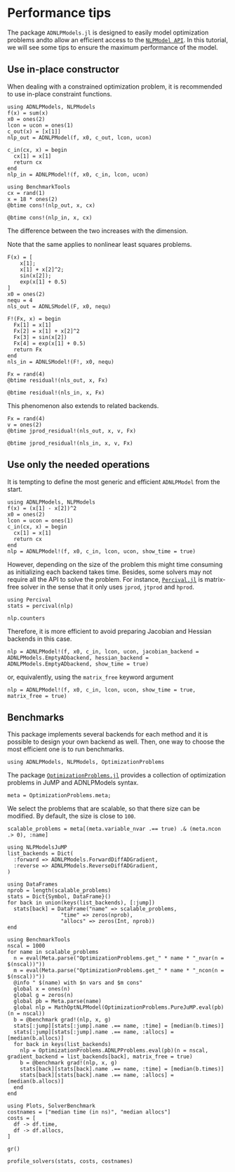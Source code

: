 # Performance tips

The package `ADNLPModels.jl` is designed to easily model optimization problems andto allow an efficient access to the [`NLPModel API`](https://github.com/JuliaSmoothOptimizers/NLPModels.jl).
In this tutorial, we will see some tips to ensure the maximum performance of the model.

## Use in-place constructor

When dealing with a constrained optimization problem, it is recommended to use in-place constraint functions.

```@example ex1
using ADNLPModels, NLPModels
f(x) = sum(x)
x0 = ones(2)
lcon = ucon = ones(1)
c_out(x) = [x[1]]
nlp_out = ADNLPModel(f, x0, c_out, lcon, ucon)

c_in(cx, x) = begin
  cx[1] = x[1]
  return cx
end
nlp_in = ADNLPModel!(f, x0, c_in, lcon, ucon)
```

```@example ex1
using BenchmarkTools
cx = rand(1)
x = 18 * ones(2)
@btime cons!(nlp_out, x, cx)
```

```@example ex1
@btime cons!(nlp_in, x, cx)
```

The difference between the two increases with the dimension.

Note that the same applies to nonlinear least squares problems.

```@example ex1
F(x) = [
    x[1];
    x[1] + x[2]^2;
    sin(x[2]);
    exp(x[1] + 0.5)
]
x0 = ones(2)
nequ = 4
nls_out = ADNLSModel(F, x0, nequ)

F!(Fx, x) = begin
  Fx[1] = x[1]
  Fx[2] = x[1] + x[2]^2
  Fx[3] = sin(x[2])
  Fx[4] = exp(x[1] + 0.5)
  return Fx
end
nls_in = ADNLSModel!(F!, x0, nequ)
```

```@example ex1
Fx = rand(4)
@btime residual!(nls_out, x, Fx)
```

```@example ex1
@btime residual!(nls_in, x, Fx)
```

This phenomenon also extends to related backends.

```@example ex1
Fx = rand(4)
v = ones(2)
@btime jprod_residual!(nls_out, x, v, Fx)
```

```@example ex1
@btime jprod_residual!(nls_in, x, v, Fx)
```

## Use only the needed operations

It is tempting to define the most generic and efficient `ADNLPModel` from the start.

```@example ex2
using ADNLPModels, NLPModels
f(x) = (x[1] - x[2])^2
x0 = ones(2)
lcon = ucon = ones(1)
c_in(cx, x) = begin
  cx[1] = x[1]
  return cx
end
nlp = ADNLPModel!(f, x0, c_in, lcon, ucon, show_time = true)
```

However, depending on the size of the problem this might time consuming as initializing each backend takes time.
Besides, some solvers may not require all the API to solve the problem.
For instance, [`Percival.jl`](https://github.com/JuliaSmoothOptimizers/Percival.jl) is matrix-free solver in the sense that it only uses `jprod`, `jtprod` and `hprod`.

```@example ex2
using Percival
stats = percival(nlp)
```

```@example ex2
nlp.counters
```

Therefore, it is more efficient to avoid preparing Jacobian and Hessian backends in this case.

```@example ex2
nlp = ADNLPModel!(f, x0, c_in, lcon, ucon, jacobian_backend = ADNLPModels.EmptyADbackend, hessian_backend = ADNLPModels.EmptyADbackend, show_time = true)
```

or, equivalently, using the `matrix_free` keyword argument

```@example ex2
nlp = ADNLPModel!(f, x0, c_in, lcon, ucon, show_time = true, matrix_free = true)
```

## Benchmarks

This package implements several backends for each method and it is possible to design your own backend as well. 
Then, one way to choose the most efficient one is to run benchmarks.

```@example ex3
using ADNLPModels, NLPModels, OptimizationProblems
```

The package [`OptimizationProblems.jl`](https://github.com/JuliaSmoothOptimizers/OptimizationProblems.jl) provides a collection of optimization problems in JuMP and ADNLPModels syntax.

```@example ex3
meta = OptimizationProblems.meta;
```

We select the problems that are scalable, so that there size can be modified. By default, the size is close to `100`.

```@example ex3
scalable_problems = meta[(meta.variable_nvar .== true) .& (meta.ncon .> 0), :name]
```

```@example ex3
using NLPModelsJuMP
list_backends = Dict(
  :forward => ADNLPModels.ForwardDiffADGradient,
  :reverse => ADNLPModels.ReverseDiffADGradient,
)
```

```@example ex3
using DataFrames
nprob = length(scalable_problems)
stats = Dict{Symbol, DataFrame}()
for back in union(keys(list_backends), [:jump])
  stats[back] = DataFrame("name" => scalable_problems,
                 "time" => zeros(nprob),
                 "allocs" => zeros(Int, nprob))
end
```

```@example ex3
using BenchmarkTools
nscal = 1000
for name in scalable_problems
  n = eval(Meta.parse("OptimizationProblems.get_" * name * "_nvar(n = $(nscal))"))
  m = eval(Meta.parse("OptimizationProblems.get_" * name * "_ncon(n = $(nscal))"))
  @info " $(name) with $n vars and $m cons"
  global x = ones(n)
  global g = zeros(n)
  global pb = Meta.parse(name)
  global nlp = MathOptNLPModel(OptimizationProblems.PureJuMP.eval(pb)(n = nscal))
  b = @benchmark grad!(nlp, x, g)
  stats[:jump][stats[:jump].name .== name, :time] = [median(b.times)]
  stats[:jump][stats[:jump].name .== name, :allocs] = [median(b.allocs)]
  for back in keys(list_backends)
    nlp = OptimizationProblems.ADNLPProblems.eval(pb)(n = nscal, gradient_backend = list_backends[back], matrix_free = true)
    b = @benchmark grad!(nlp, x, g)
    stats[back][stats[back].name .== name, :time] = [median(b.times)]
    stats[back][stats[back].name .== name, :allocs] = [median(b.allocs)]
  end
end
```

```@example ex3
using Plots, SolverBenchmark
costnames = ["median time (in ns)", "median allocs"]
costs = [
  df -> df.time,
  df -> df.allocs,
]

gr()

profile_solvers(stats, costs, costnames)
```
